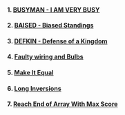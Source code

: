 #### 1. [ BUSYMAN - I AM VERY BUSY ](https://www.spoj.com/problems/BUSYMAN/)

#### 2. [ BAISED - Biased Standings ](https://www.spoj.com/problems/BAISED/)

#### 3. [ DEFKIN - Defense of a Kingdom ](https://www.spoj.com/problems/DEFKIN/)

#### 4. [ Faulty wiring and Bulbs ](https://www.geeksforgeeks.org/problems/faulty-wiring-and-bulbs2939/1?itm_source=geeksforgeeks&itm_medium=article&itm_campaign=practice_card)

#### 5. [ Make It Equal ](https://codeforces.com/problemset/problem/1065/C)

#### 6. [ Long Inversions ](https://codeforces.com/contest/1955/problem/E)

#### 7. [ Reach End of Array With Max Score ](https://leetcode.com/problems/reach-end-of-array-with-max-score/)
